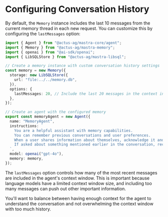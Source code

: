 # Configuring Conversation History

By default, the `Memory` instance includes the last 10 messages from the current memory thread in each new request. You can customize this by configuring the `lastMessages` option:

```typescript
import { Agent } from "@actus-ag/mastra-core/agent";
import { Memory } from "@actus-ag/mastra-memory";
import { openai } from "@ai-sdk/openai";
import { LibSQLStore } from "@actus-ag/mastra-libsql";

// Create a memory instance with custom conversation history settings
const memory = new Memory({
  storage: new LibSQLStore({
    url: "file:../../memory.db",
  }),
  options: {
    lastMessages: 20, // Include the last 20 messages in the context instead of the default 10
  },
});

// Create an agent with the configured memory
export const memoryAgent = new Agent({
  name: "MemoryAgent",
  instructions: `
    You are a helpful assistant with memory capabilities.
    You can remember previous conversations and user preferences.
    When a user shares information about themselves, acknowledge it and remember it for future reference.
    If asked about something mentioned earlier in the conversation, recall it accurately.
  `,
  model: openai("gpt-4o"),
  memory: memory,
});
```

The `lastMessages` option controls how many of the most recent messages are included in the agent's context window. This is important because language models have a limited context window size, and including too many messages can push out other important information.

You'll want to balance between having enough context for the agent to understand the conversation and not overwhelming the context window with too much history.
